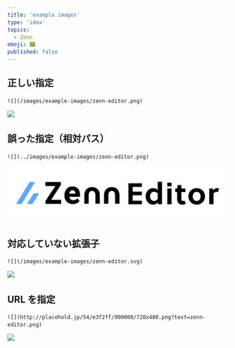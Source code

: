 ```yaml
---
title: 'example images'
type: 'idea'
topics:
  - Zenn
emoji: 🏙
published: false
---
```


## 正しい指定

`![](/images/example-images/zenn-editor.png)`

![](/images/example-images/zenn-editor.png)

## 誤った指定（相対パス）

`![](../images/example-images/zenn-editor.png)`

![](../images/example-images/zenn-editor.png)

## 対応していない拡張子

`![](/images/example-images/zenn-editor.svg)`

![](/images/example-images/zenn-editor.svg)

## URL を指定

`![](http://placehold.jp/54/e3f2ff/000000/720x480.png?text=zenn-editor.png)`

![](http://placehold.jp/54/e3f2ff/000000/720x480.png?text=zenn-editor.png)

